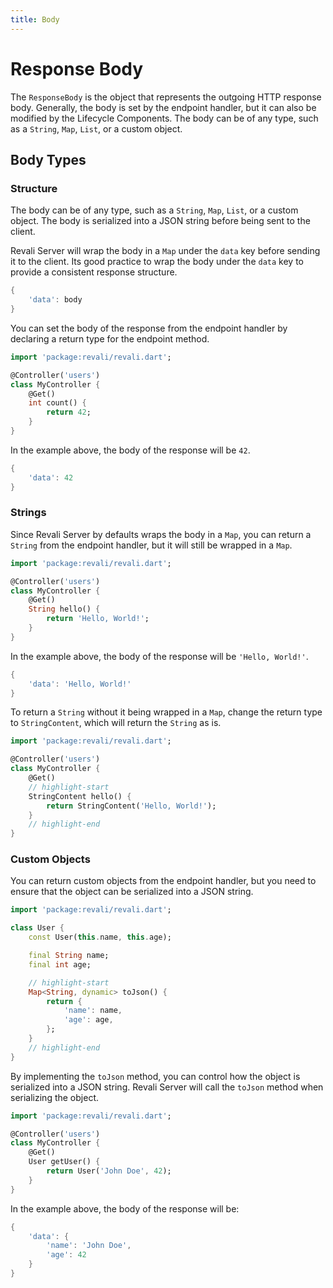 ```yaml
---
title: Body
---
```


# Response Body

The `ResponseBody` is the object that represents the outgoing HTTP response body. Generally, the body is set by the endpoint handler, but it can also be modified by the Lifecycle Components. The body can be of any type, such as a `String`, `Map`, `List`, or a custom object.

## Body Types

### Structure

The body can be of any type, such as a `String`, `Map`, `List`, or a custom object. The body is serialized into a JSON string before being sent to the client.

Revali Server will wrap the body in a `Map` under the `data` key before sending it to the client. Its good practice to wrap the body under the `data` key to provide a consistent response structure.

```dart
{
    'data': body
}
```

You can set the body of the response from the endpoint handler by declaring a return type for the endpoint method.

```dart
import 'package:revali/revali.dart';

@Controller('users')
class MyController {
    @Get()
    int count() {
        return 42;
    }
}
```

In the example above, the body of the response will be `42`.

```dart
{
    'data': 42
}
```

### Strings

Since Revali Server by defaults wraps the body in a `Map`, you can return a `String` from the endpoint handler, but it will still be wrapped in a `Map`.

```dart
import 'package:revali/revali.dart';

@Controller('users')
class MyController {
    @Get()
    String hello() {
        return 'Hello, World!';
    }
}
```

In the example above, the body of the response will be `'Hello, World!'`.

```dart
{
    'data': 'Hello, World!'
}
```

To return a `String` without it being wrapped in a `Map`, change the return type to `StringContent`, which will return the `String` as is.

```dart
import 'package:revali/revali.dart';

@Controller('users')
class MyController {
    @Get()
    // highlight-start
    StringContent hello() {
        return StringContent('Hello, World!');
    }
    // highlight-end
}
```

### Custom Objects

You can return custom objects from the endpoint handler, but you need to ensure that the object can be serialized into a JSON string.

```dart
import 'package:revali/revali.dart';

class User {
    const User(this.name, this.age);

    final String name;
    final int age;

    // highlight-start
    Map<String, dynamic> toJson() {
        return {
            'name': name,
            'age': age,
        };
    }
    // highlight-end
}
```

By implementing the `toJson` method, you can control how the object is serialized into a JSON string. Revali Server will call the `toJson` method when serializing the object.

```dart
import 'package:revali/revali.dart';

@Controller('users')
class MyController {
    @Get()
    User getUser() {
        return User('John Doe', 42);
    }
}
```

In the example above, the body of the response will be:

```dart
{
    'data': {
        'name': 'John Doe',
        'age': 42
    }
}
```
